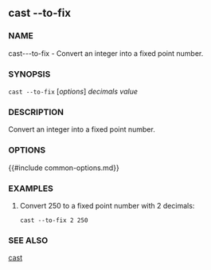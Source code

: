 ## cast --to-fix

### NAME

cast---to-fix - Convert an integer into a fixed point number.

### SYNOPSIS

``cast --to-fix`` [*options*] *decimals* *value*

### DESCRIPTION

Convert an integer into a fixed point number.

### OPTIONS

{{#include common-options.md}}

### EXAMPLES

1. Convert 250 to a fixed point number with 2 decimals:

       cast --to-fix 2 250

### SEE ALSO

[cast](./cast.md)
